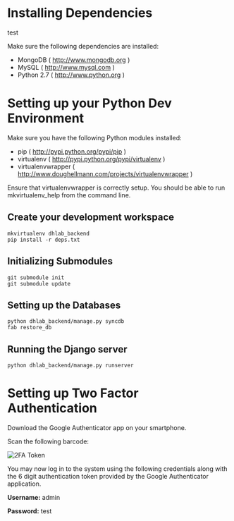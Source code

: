 # Installing Dependencies
test

Make sure the following dependencies are installed:

- MongoDB ( http://www.mongodb.org )
- MySQL ( http://www.mysql.com )
- Python 2.7 ( http://www.python.org )


# Setting up your Python Dev Environment


Make sure you have the following Python modules installed:

- pip ( http://pypi.python.org/pypi/pip )
- virtualenv ( http://pypi.python.org/pypi/virtualenv )
- virtualenvwrapper ( http://www.doughellmann.com/projects/virtualenvwrapper )

Ensure that virtualenvwrapper is correctly setup. You should be able to run mkvirtualenv_help from the command line.


## Create your development workspace

    mkvirtualenv dhlab_backend
    pip install -r deps.txt

## Initializing Submodules

    git submodule init
    git submodule update

## Setting up the Databases

    python dhlab_backend/manage.py syncdb
    fab restore_db

## Running the Django server

    python dhlab_backend/manage.py runserver

# Setting up Two Factor Authentication

Download the Google Authenticator app on your smartphone.

Scan the following barcode:

![2FA Token](https://chart.googleapis.com/chart?chl=otpauth%3A%2F%2Ftotp%2Fadmin%40DHLab%3Fsecret%3DNTSRUTMVFKM44XTW&chs=200x200&cht=qr&chld=M%7C0)

You may now log in to the system using the following credentials along with the
6 digit authentication token provided by the Google Authenticator application.

**Username:** admin

**Password:** test

